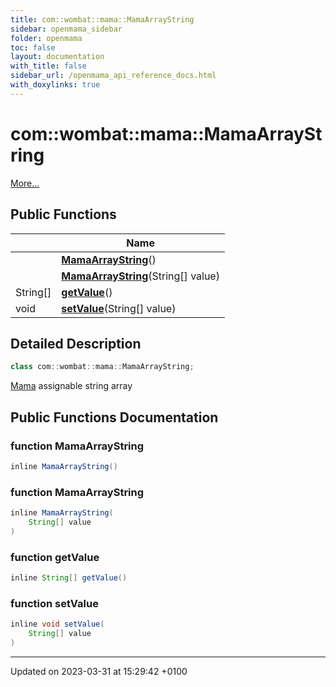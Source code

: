 ```yaml
---
title: com::wombat::mama::MamaArrayString
sidebar: openmama_sidebar
folder: openmama
toc: false
layout: documentation
with_title: false
sidebar_url: /openmama_api_reference_docs.html
with_doxylinks: true
---
```


# com::wombat::mama::MamaArrayString



 [More...](#detailed-description)

## Public Functions

|                | Name           |
| -------------- | -------------- |
| | **[MamaArrayString](classcom_1_1wombat_1_1mama_1_1MamaArrayString.html#function-mamaarraystring)**() |
| | **[MamaArrayString](classcom_1_1wombat_1_1mama_1_1MamaArrayString.html#function-mamaarraystring)**(String[] value) |
| String[] | **[getValue](classcom_1_1wombat_1_1mama_1_1MamaArrayString.html#function-getvalue)**() |
| void | **[setValue](classcom_1_1wombat_1_1mama_1_1MamaArrayString.html#function-setvalue)**(String[] value) |

## Detailed Description

```java
class com::wombat::mama::MamaArrayString;
```


[Mama](classcom_1_1wombat_1_1mama_1_1Mama.html) assignable string array 

## Public Functions Documentation

### function MamaArrayString

```java
inline MamaArrayString()
```


### function MamaArrayString

```java
inline MamaArrayString(
    String[] value
)
```


### function getValue

```java
inline String[] getValue()
```


### function setValue

```java
inline void setValue(
    String[] value
)
```


-------------------------------

Updated on 2023-03-31 at 15:29:42 +0100